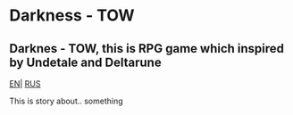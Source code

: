 # Darkness - TOW
## Darknes - TOW, this is RPG game which inspired by Undetale and Deltarune
[EN](https://github.com/LazyCat0/Darkness---TOW/blob/master/README.md)| [RUS](https://github.com/LazyCat0/Darkness---TOW/blob/Russian/README.md)

This is story about.. something
